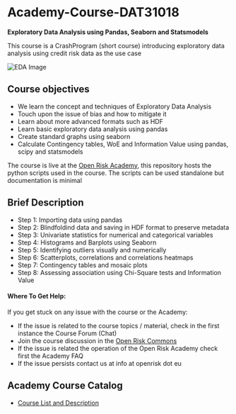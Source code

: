 # Academy-Course-DAT31018
**Exploratory Data Analysis using Pandas, Seaborn and Statsmodels**

This course is a CrashProgram (short course) introducing exploratory data analysis using credit risk data as the use case

![EDA Image](eda_plot.png)

## Course objectives

* We learn the concept and techniques of Exploratory Data Analysis
* Touch upon the issue of bias and how to mitigate it
* Learn about more advanced formats such as HDF
* Learn basic exploratory data analysis using pandas
* Create standard graphs using seaborn
* Calculate Contingency tables, WoE and Information Value using pandas, scipy and statsmodels

The course is live at the [Open Risk Academy](https://www.openriskacademy.com), this repository
hosts the python scripts used in the course. The scripts can be used standalone but documentation 
is minimal

## Brief Description 

* Step 1: Importing data using pandas
* Step 2: Blindfoldind data and saving in HDF format to preserve metadata
* Step 3: Univariate statistics for numerical and categorical variables
* Step 4: Histograms and Barplots using Seaborn
* Step 5: Identifying outliers visually and numerically
* Step 6: Scatterplots, correlations and correlations heatmaps
* Step 7: Contingency tables and mosaic plots
* Step 8: Assessing association using Chi-Square tests and Information Value

#### Where To Get Help:

If you get stuck on any issue with the course or the Academy:

- If the issue is related to the course topics / material, check in the first instance the Course Forum (Chat)
- Join the course discussion in the [Open Risk Commons](https://www.openriskcommons.org/t/exploratory-risk-data-analysis-using-pandas-seaborn-and-statsmodels/63)
- If the issue is related the operation of the Open Risk Academy check first the Academy FAQ
- If the issue persists contact us at info at openrisk dot eu

## Academy Course Catalog

* [Course List and Description](https://www.openriskmanagement.com/academy-courses/)
 

